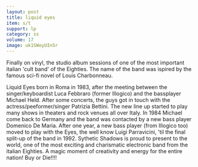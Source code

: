 ```yaml
---
layout: post
title: liquid eyes
item: s/t
support: lp
category: ss
volume: 17
image: uk1SWoyUIn5r
---
```


Finally on vinyl, the studio album sessions of one of the most important italian 'cult band' of the Eighties. The name of the band was ispired by the famous sci-fi novel of Louis Charbonneau.

Liquid Eyes born in Roma in 1983, after the meeting between the singer/keyboardist Luca Febbraro (former Illogico) and the bassplayer Michael Held. After some concerts, the guys got in touch with the actress/peeformer/singer Patrizia Bettini. The new line up started to play many shows in theaters and rock venues all over Italy. In 1984 Michael come back to Germany and the band was contacted by a new bass player Domenico De Maria. After one year, a new bass player (from Illogico too) moved to play with the Eyes, the well know Luigi Parravicini, 'til the final split-up of the band in 1992. Sythetic Shadows is proud to present to the world, one of the most exciting and charismatic electronic band from the italian Eighties. A magic moment of creativity and energy for the entire nation! Buy or Die!!!!
